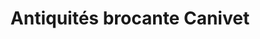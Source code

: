 ---
title: "Antiquités brocante Canivet"
url: /le-mans/antiquites-brocante-canivet/
shop: Antiquitäten
---